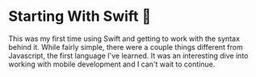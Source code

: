 # Starting With Swift 📱

This was my first time using Swift and getting to work with the syntax behind it. While fairly simple, there were a couple things different from Javascript, the first language I've learned. It was an interesting dive into working with mobile development and I can't wait to continue.
